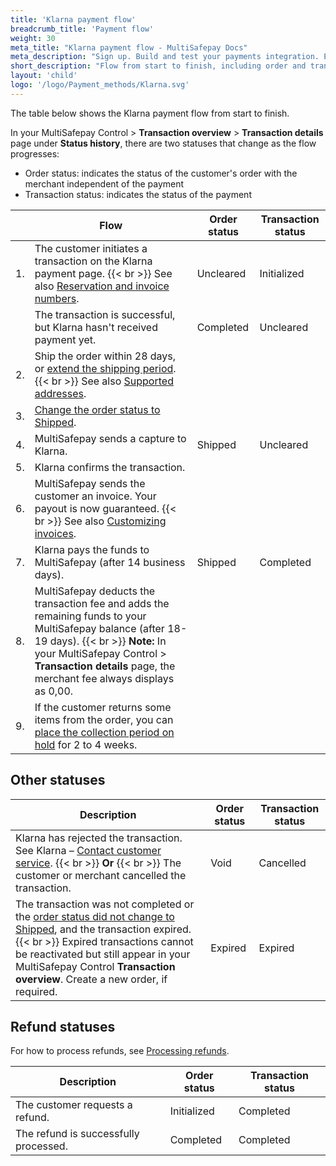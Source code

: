 ```yaml
---
title: 'Klarna payment flow'
breadcrumb_title: 'Payment flow'
weight: 30
meta_title: "Klarna payment flow - MultiSafepay Docs"
meta_description: "Sign up. Build and test your payments integration. Explore our products and services. Use our API Reference, SDKs, and wrappers. Get support."
short_description: "Flow from start to finish, including order and transaction status changes"
layout: 'child'
logo: '/logo/Payment_methods/Klarna.svg'
---
```


The table below shows the Klarna payment flow from start to finish.  

In your MultiSafepay Control > **Transaction overview** > **Transaction details** page under **Status history**, there are two statuses that change as the flow progresses: 

- Order status: indicates the status of the customer's order with the merchant independent of the payment
- Transaction status: indicates the status of the payment

|                       | Flow      | Order status | Transaction status |
|--------------------------------|-----------|---|-----------------------------------------------------------------------------------------|
|  1. | The customer initiates a transaction on the Klarna payment page. {{< br >}} See also [Reservation and invoice numbers](/payment-methods/billing-suite/klarna/faq/reservation-and-invoice-number/). | Uncleared   | Initialized  |
| | The transaction is successful, but Klarna hasn't received payment yet. | Completed  | Uncleared  |
| 2. | Ship the order within 28 days, or [extend the shipping period](/payment-methods/billing-suite/klarna/faq/extending-shipping-period/). {{< br >}} See also [Supported addresses](/payment-methods/billing-suite/klarna/faq/supported-addresses/). | | |
| 3. | [Change the order status to Shipped](/payment-methods/billing-suite/klarna/faq/changing-order-status-completed-to-shipped/).  | | | 
| 4. | MultiSafepay sends a capture to Klarna. | Shipped    | Uncleared  |
| 5. | Klarna confirms the transaction. | | |
| 6. | MultiSafepay sends the customer an invoice. Your payout is now guaranteed. {{< br >}} See also [Customizing invoices](/payment-methods/billing-suite/klarna/faq/customizing-invoices/). | | |
| 7. | Klarna pays the funds to MultiSafepay (after 14 business days). | Shipped    | Completed  |
| 8. | MultiSafepay deducts the transaction fee and adds the remaining funds to your MultiSafepay balance (after 18-19 days). {{< br >}} **Note:** In your MultiSafepay Control > **Transaction details** page, the merchant fee always displays as 0,00.| | |
| 9. | If the customer returns some items from the order, you can [place the collection period on hold](/payment-methods/billing-suite/klarna/faq/placing-collection-period-on-hold/) for 2 to 4 weeks.  | | |

## Other statuses

| Description                      | Order status      | Transaction status |
|--------------------------------|-----------|-----------------------------------------------------------------------------------------|
| Klarna has rejected the transaction. See Klarna&nbsp;–&nbsp;[Contact customer service](https://www.klarna.com/international/contact-customer-service). {{< br >}} **Or** {{< br >}} The customer or merchant cancelled the transaction.    | Void   | Cancelled   |
| The transaction was not completed or the [order status did not change to Shipped]((/payment-methods/billing-suite/klarna/faq/changing-order-status-completed-to-shipped/)), and the transaction expired. {{< br >}} Expired transactions cannot be reactivated but still appear in your MultiSafepay Control **Transaction overview**. Create a new order, if required.  | Expired    | Expired    |

## Refund statuses

For how to process refunds, see [Processing refunds](/payment-methods/billing-suite/klarna/#processing-refunds).

| Description                      | Order status      | Transaction status |
|--------------------------------|-----------|-----------------------------------------------------------------------------------------|
| The customer requests a refund. | Initialized    | Completed   |
| The refund is successfully processed.  | Completed      | Completed   |
